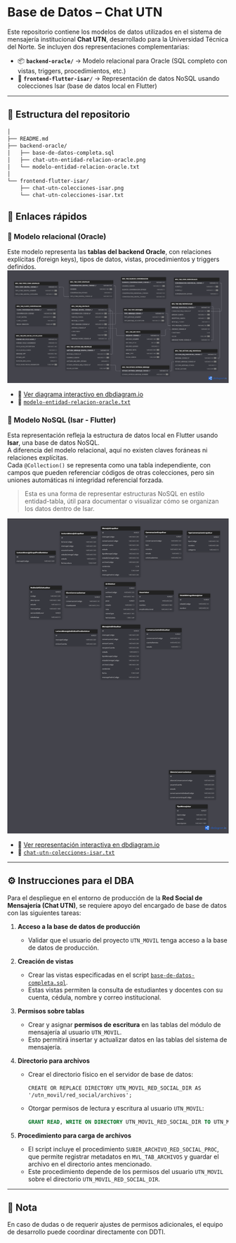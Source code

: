 # Base de Datos – Chat UTN

Este repositorio contiene los modelos de datos utilizados en el sistema de mensajería institucional **Chat UTN**, desarrollado para la Universidad Técnica del Norte. Se incluyen dos representaciones complementarias:

- 📦 **`backend-oracle/`** → Modelo relacional para Oracle (SQL completo con vistas, triggers, procedimientos, etc.)
- 📱 **`frontend-flutter-isar/`** → Representación de datos NoSQL usando colecciones Isar (base de datos local en Flutter)

---

## 📁 Estructura del repositorio
```
│
├── README.md
├── backend-oracle/
│   ├── base-de-datos-completa.sql
│   ├── chat-utn-entidad-relacion-oracle.png
│   └── modelo-entidad-relacion-oracle.txt
│
└── frontend-flutter-isar/
    ├── chat-utn-colecciones-isar.png
    └── chat-utn-colecciones-isar.txt
```


## 🔗 Enlaces rápidos

### 📌 Modelo relacional (Oracle)
Este modelo representa las **tablas del backend Oracle**, con relaciones explícitas (foreign keys), tipos de datos, vistas, procedimientos y triggers definidos.
![Modelo Entidad-Relación Oracle](./backend-oracle/chat-utn-entidad-relacion-oracle.png)

- 📝 [Ver diagrama interactivo en dbdiagram.io](https://dbdiagram.io/d/bdRedSocialMensajeria-Version-final-68a7ac221e7a6119670d8d4f)
- 📄 [`modelo-entidad-relacion-oracle.txt`](./backend-oracle/modelo-entidad-relacion-oracle.txt)


### 📌 Modelo NoSQL (Isar - Flutter)

Esta representación refleja la estructura de datos local en Flutter usando **Isar**, una base de datos NoSQL.  
A diferencia del modelo relacional, aquí no existen claves foráneas ni relaciones explícitas.  
Cada `@Collection()` se representa como una tabla independiente, con campos que pueden referenciar códigos de otras colecciones, pero sin uniones automáticas ni integridad referencial forzada.

> Esta es una forma de representar estructuras NoSQL en estilo entidad-tabla, útil para documentar o visualizar cómo se organizan los datos dentro de Isar.

![Colecciones Isar](./frontend-flutter-isar/chat-utn-colecciones-isar.png)

- 📝 [Ver representación interactiva en dbdiagram.io](https://dbdiagram.io/d/UTN-Movil-Red-Social-Flutter-Version-Final-68640f62f413ba3508c384ca)
- 📄 [`chat-utn-colecciones-isar.txt`](./frontend-flutter-isar/chat-utn-colecciones-isar.txt)


---

## ⚙️ Instrucciones para el DBA

Para el despliegue en el entorno de producción de la **Red Social de Mensajería (Chat UTN)**, se requiere apoyo del encargado de base de datos con las siguientes tareas:

1. **Acceso a la base de datos de producción**  
   - Validar que el usuario del proyecto `UTN_MOVIL` tenga acceso a la base de datos de producción.

2. **Creación de vistas**  
   - Crear las vistas especificadas en el script [`base-de-datos-completa.sql`](./base-de-datos-completa.sql).  
   - Estas vistas permiten la consulta de estudiantes y docentes con su cuenta, cédula, nombre y correo institucional.

3. **Permisos sobre tablas**  
   - Crear y asignar **permisos de escritura** en las tablas del módulo de mensajería al usuario `UTN_MOVIL`.  
   - Esto permitirá insertar y actualizar datos en las tablas del sistema de mensajería.

4. **Directorio para archivos**  
   - Crear el directorio físico en el servidor de base de datos:  
     ```
     CREATE OR REPLACE DIRECTORY UTN_MOVIL_RED_SOCIAL_DIR AS '/utn_movil/red_social/archivos';
     ```
   - Otorgar permisos de lectura y escritura al usuario `UTN_MOVIL`:
     ```sql
     GRANT READ, WRITE ON DIRECTORY UTN_MOVIL_RED_SOCIAL_DIR TO UTN_MOVIL;
     ```

5. **Procedimiento para carga de archivos**  
   - El script incluye el procedimiento `SUBIR_ARCHIVO_RED_SOCIAL_PROC`, que permite registrar metadatos en `MVL_TAB_ARCHIVOS` y guardar el archivo en el directorio antes mencionado.
   - Este procedimiento depende de los permisos del usuario `UTN_MOVIL` sobre el directorio `UTN_MOVIL_RED_SOCIAL_DIR`.

---

## 📌 Nota

En caso de dudas o de requerir ajustes de permisos adicionales, el equipo de desarrollo puede coordinar directamente con DDTI.

